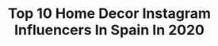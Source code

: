 ---
title: Top 10 Home Decor Instagram Influencers In Spain In 2020
description: >-
  Find top home decor Instagram influencers in Spain in 2020. Most popular hashtags: #homedecor #deco #sorteo #inspiration.
platform: Instagram
profiles:
  - username: "iraloginova"
    fullname: >-
      irina  loginova 📍 barcelona
    location: "Spain"
    followers: 6541
    engagement: 231
    commentsToLikes: 0.128388
    id: ck1397toljyye0i191ejr8204
    verified: false
    hashtags: "#spain, #yomequedoencasa, #staysafe, #summer2020"
  - username: "recienviajados"
    fullname: >-
      | ARAN + PABLO |
    location: "Spain"
    followers: 33016
    engagement: 658
    commentsToLikes: 0.162930
    id: ck0w5yzre64200i19ctvca8j1
    verified: false
    hashtags: "#agres, #firenze, #alcoy, #florencia"
  - username: "dirty_closet"
    fullname: >-
      Olga Victoria 🦄 #DirtyEjercito
    location: "Spain"
    followers: 108229
    engagement: 582
    commentsToLikes: 0.100814
    id: ck13amp38r4ph0i19ixfyh9td
    verified: false
    hashtags: "#2mayo, #ohana, #nudelips, #redlipsdontcare"
  - username: "piibre"
    fullname: >-
      Pilar Ibáñez
    location: "Spain"
    followers: 12456
    engagement: 1007
    commentsToLikes: 0.350202
    id: ck8taz0pqtoal0j78pkjq1kya
    verified: false
    hashtags: "#zaralovers, #cuadrosvichy, #gillettevenus, #laminas"
  - username: "lauucg1"
    fullname: >-
      LAURA CAÑERO
    location: "Spain"
    followers: 11982
    engagement: 945
    commentsToLikes: 0.075580
    id: ck5hmtb10ml2f0i1194gt9gew
    verified: false
    hashtags: "#yummyfood, #coronavirusespa, #pijama, #jeanslovers"
  - username: "make_baby_up"
    fullname: >-
      🦄 🌈 babyCris 🌈🦄
    location: "Spain"
    followers: 15063
    engagement: 706
    commentsToLikes: 0.125916
    id: ck9weydcemf1k0j78fssy2fip
    verified: false
    hashtags: "#micelas, #iphone, #present, #bookaddict"
  - username: "mels_anatomy"
    fullname: >-
      Mel Navarro 🥀
    location: "Spain"
    followers: 40828
    engagement: 321
    commentsToLikes: 0.078709
    id: ck5zv0tmn3dvp0i14b12bjbkf
    verified: false
    hashtags: "#justengaged, #body, #gymmotivation, #shesaidyes"
  - username: "mapetiteamelieetmoi"
    fullname: >-
      Anna 💝 Mama De Amélie
    location: "Spain"
    followers: 19206
    engagement: 422
    commentsToLikes: 0.350093
    id: ck0u8tkey8c0x0i19tuq4dbm6
    verified: false
    hashtags: "#butterfly, #simplychildren, #marabri, #diario"
  - username: "aliciatwins"
    fullname: >-
      🇦 🇱 🇮 🇨 🇪
    location: "Spain"
    followers: 21771
    engagement: 418
    commentsToLikes: 0.108854
    id: ck13b2vpmtfbl0i1996ndf4f3
    verified: false
    hashtags: "#inspiration, #deco, #neutraldecor, #fashionselves"
  - username: "sarareyfdez"
    fullname: >-
      SARA REY
    location: "Spain"
    followers: 10550
    engagement: 724
    commentsToLikes: 0.239392
    id: ck8t12zirua4b0j78byyk2xu2
    verified: false
    hashtags: "#californiatrip, #accesoriosmujer, #arizonamodel, #homemadebrunch"
---